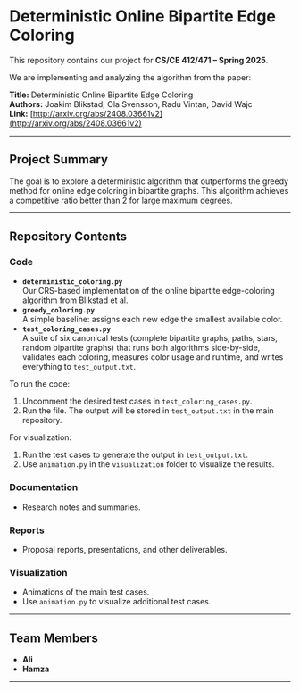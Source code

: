 # Deterministic Online Bipartite Edge Coloring

This repository contains our project for **CS/CE 412/471 – Spring 2025**.

We are implementing and analyzing the algorithm from the paper:

**Title:** Deterministic Online Bipartite Edge Coloring  
**Authors:** Joakim Blikstad, Ola Svensson, Radu Vintan, David Wajc  
**Link:** [http://arxiv.org/abs/2408.03661v2](http://arxiv.org/abs/2408.03661v2)

---

## Project Summary

The goal is to explore a deterministic algorithm that outperforms the greedy method for online edge coloring in bipartite graphs. This algorithm achieves a competitive ratio better than 2 for large maximum degrees.

---

## Repository Contents

### Code
- **`deterministic_coloring.py`**  
    Our CRS-based implementation of the online bipartite edge-coloring algorithm from Blikstad et al.
- **`greedy_coloring.py`**  
    A simple baseline: assigns each new edge the smallest available color.
- **`test_coloring_cases.py`**  
    A suite of six canonical tests (complete bipartite graphs, paths, stars, random bipartite graphs) that runs both algorithms side-by-side, validates each coloring, measures color usage and runtime, and writes everything to `test_output.txt`.


To run the code:

1. Uncomment the desired test cases in `test_coloring_cases.py`.
2. Run the file. The output will be stored in `test_output.txt` in the main repository.

For visualization:
1. Run the test cases to generate the output in `test_output.txt`.
2. Use `animation.py` in the `visualization` folder to visualize the results.

### Documentation
- Research notes and summaries.

### Reports
- Proposal reports, presentations, and other deliverables.

### Visualization
- Animations of the main test cases.
- Use `animation.py` to visualize additional test cases.

---

## Team Members

- **Ali**  
- **Hamza**

---
